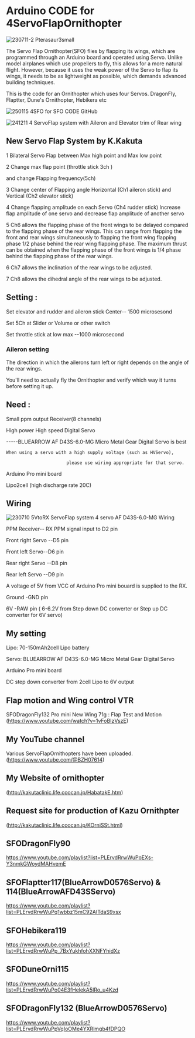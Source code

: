 # Arduino CODE for 4ServoFlapOrnithopter

![230711-2 Pterasaur3small](/image/230711-2%20Pterasaur3small%20.jpg)

The Servo Flap Ornithopter(SFO) flies by flapping its wings, which are programmed through an Arduino board and operated using Servo.
Unlike model airplanes which use propellers to fly, this allows for a more natural flight.
However, because it uses the weak power of the Servo to flap its wings, it needs to be as lightweight as possible, which demands advanced building techniques.

 This is the code for an Ornithopter which uses four Servos.
  DragonFly, Flaptter, Dune's Ornithopter, Hebikera etc

 ![250115 4SFO for SFO CODE GitHub](/image/250115%204SFO%20for%20SFO%20CODE%20GitHub.jpg)

![241211  4 ServoFlap system with Aileron and Elevator trim of Rear wing](/image/241211%20%204%20ServoFlap%20system%20with%20Aileron%20and%20Elevator%20trim%20of%20Rear%20wing.jpg)
## New Servo Flap System by K.Kakuta

1 Bilateral Servo Flap between Max high point and Max low point

2 Change max flap point (throttle stick 3ch ) 
 
  and change Flapping frequency(5ch)

3 Change center of Flapping angle Horizontal (Ch1 aileron stick) and Vertical (Ch2 elevator stick)

4 Change flapping amplitude on each Servo (Ch4 rudder stick)
Increase flap amplitude of one servo and decrease flap amplitude of another servo

5 Ch6 allows the flapping phase of the front wings to be delayed compared to the flapping phase of the rear wings.
This can range from flapping the front and rear wings simultaneously to flapping the front wing flapping phase 1/2 phase behind the rear wing flapping phase.
The maximum thrust can be obtained when the flapping phase of the front wings is 1/4 phase behind the flapping phase of the rear wings.

6 Ch7 allows the inclination of the rear wings to be adjusted.

7 Ch8 allows the dihedral angle of the rear wings to be adjusted.


## Setting : 

Set elevator and rudder and aileron stick Center-- 1500 microsesond

Set 5Ch at Slider or Volume or other switch

Set throttle stick at low max --1000 microsecond

### Aileron setting
  
  The direction in which the ailerons turn left or right depends on the angle of the rear wings.

  You'll need to actually fly the Ornithopter and verify which way it turns before setting it up.



## Need :
   Small ppm output Receiver(8 channels)

   High power High speed Digital Servo

   -----BLUEARROW AF D43S-6.0-MG Micro Metal Gear Digital Servo is best

    When using a servo with a high supply voltage (such as HVServo), 
                        
                           please use wiring appropriate for that servo.

   Arduino Pro mini board  
   
  
   Lipo2cell (high discharge rate 20C)

## Wiring

![230710  5VtoRX ServoFlap system 4 servo AF D43S-6.0-MG Wiring](/image/230710%20%205VtoRX%20ServoFlap%20system%204%20servo%20AF%20D43S-6.0-MG%20Wiring.jpg)


PPM Receiver-- RX PPM signal input to D2 pin

Front right Servo --D5 pin

Front left Servo--D6 pin

Rear right Servo --D8 pin

Rear left Servo --D9 pin

A voltage of 5V from VCC of Arduino Pro mini bouard is supplied to the RX.


Ground -GND pin

6V -RAW pin ( 6-6.2V from Step down DC converter or Step up DC converter for 6V servo)




## My setting

Lipo: 70-150mAh2cell Lipo battery

Servo: BLUEARROW AF D43S-6.0-MG Micro Metal Gear Digital Servo

Arduino Pro mini board

DC step down converter from 2cell Lipo to 6V output



## Flap motion and Wing control VTR 
SFODragonFly132 Pro mini New Wing 71g : Flap Test and Motion
(https://www.youtube.com/watch?v=1vFoBIzVszE)


## My YouTube channel 
 Various ServoFlapOrnithopters have been uploaded.
(https://www.youtube.com/@BZH07614)

## My Website of ornithopter
 (http://kakutaclinic.life.coocan.jp/HabatakE.htm)

## Request site for production of Kazu Ornithpter
(http://kakutaclinic.life.coocan.jp/KOrniSSt.html)


## SFODragonFly90  
https://www.youtube.com/playlist?list=PLErvdRrwWuPoEXs-Y3nmkGWoydMAHvemE

## SFOFlaptter117(BlueArrowD0576Servo) & 114(BlueArrowAFD43SServo)
https://www.youtube.com/playlist?list=PLErvdRrwWuPq1wbbz15mC92AITdaS9xsx

## SFOHebikera119
https://www.youtube.com/playlist?list=PLErvdRrwWuPp_7BxYukhfohXXNFYhidXz

## SFODuneOrni115
https://www.youtube.com/playlist?list=PLErvdRrwWuPo04E3fHelekA5IRo_u4Kzd

## SFODragonFly132 (BlueArrowD0576Servo)
https://www.youtube.com/playlist?list=PLErvdRrwWuPpVqIoOMe4YXRlmgb4fDPQO

 
